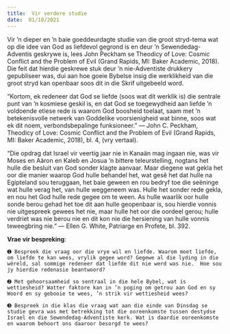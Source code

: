 ```yaml
---
title:  Vir verdere studie
date:  01/10/2021
---
```


Vir ’n dieper en ’n baie goeddeurdagte studie van die groot stryd-tema wat op die idee van God as liefdevol gegrond is en deur ’n Sewendedag-Adventis geskrywe is, lees John Peckham se Theodicy of Love: Cosmic Conflict and the Problem of Evil (Grand Rapids, MI: Baker Academic, 2018). Die feit dat hierdie geskrewe stuk deur ’n nie-Adventiste drukkery gepubliseer was, dui aan hoe goeie Bybelse insig die werklikheid van die groot stryd kan openbaar soos dit in die Skrif uitgebeeld word.

“Kortom, ek redeneer dat God se liefde (soos wat dit werklik is) die sentrale punt van ’n kosmiese geskil is, en dat God se toegewydheid aan liefde ’n voldoende etiese rede is waarom God boosheid toelaat, saam met ’n betekenisvolle netwerk van Goddelike voorsienigheid wat binne, soos wat ek dit noem, verbondsbepalinge funksioneer.” — John C. Peckham, Theodicy of Love: Cosmic Conflict and the Problem of Evil (Grand Rapids, MI: Baker Academic, 2018), bl. 4, (vry vertaal).

“Die opdrag dat Israel vir veertig jaar nie in Kanaän mag ingaan nie, was vir Moses en Aäron en Kaleb en Josua ’n bittere teleurstelling, nogtans het hulle die besluit van God sonder klagte aanvaar.  Maar diegene wat gekla het oor die manier waarop God hulle behandel het, wat gesê het dat hulle na Egipteland sou teruggaan, het baie geween en rou bedryf toe die seëninge wat hulle verag het, van hulle weggeneem was.  Hulle het sonder rede gekla, en nou het God hulle rede gegee om te ween.  As hulle waarlik oor hulle sonde berou gehad het toe dit aan hulle geopenbaar is, sou hierdie vonnis nie uitgespreek gewees het nie, maar hulle het oor die oordeel gerou; hulle verdriet was nie berou nie en dit kon nie die hersiening van hulle vonnis teweegbring nie.” — Ellen G. White, Patriarge en Profete, bl. 392.

**Vrae vir bespreking**:

`➊ Bespreek die vraag oor die vrye wil en liefde. Waarom moet liefde, om liefde te kan wees, vrylik gegee word? Gegewe al die lyding in die wêreld, sal sommige redeneer dat liefde dit nie werd was nie.  Hoe sou jy hierdie redenasie beantwoord? `

`➋ Met gehoorsaamheid so sentraal in die hele Bybel, wat is wettiesheid? Watter faktore kan in ’n poging om getrou aan God en sy Woord en sy gebooie te wees, ’n strik vir wettiesheid wees? `

`➌ Bespreek in die klas die vraag wat aan die einde van Dinsdag se studie gevra was met betrekking tot die ooreenkomste tussen destydse Israel en die Sewendedag-Adventiste kerk. Wat is daardie ooreenkomste en waarom behoort ons daaroor besorgd te wees? `